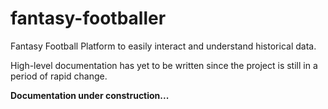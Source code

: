 # fantasy-footballer

Fantasy Football Platform to easily interact and understand historical data.

High-level documentation has yet to be written
since the project is still in a period of rapid change. 

**Documentation under construction...**
